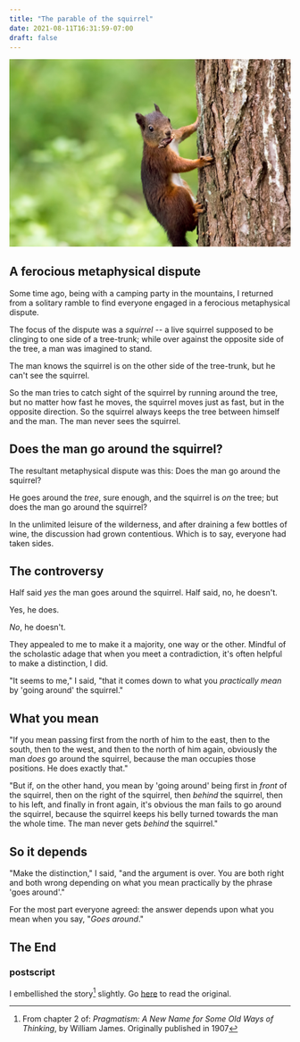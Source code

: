 ```yaml
---
title: "The parable of the squirrel"
date: 2021-08-11T16:31:59-07:00
draft: false
---
```





![squirrel on tree](/images/squirrel-on-tree.jpg)

## A ferocious metaphysical dispute

Some time ago, being with a camping party in the mountains, I
returned from a solitary ramble to find everyone engaged in a
ferocious metaphysical dispute.


The focus of the dispute was a _squirrel_ -- a live squirrel supposed
to be clinging to one side of a tree-trunk; while over against the
opposite side of the tree, a man was imagined to stand.

The man knows the squirrel is on the other side of the tree-trunk,
but he can't see the squirrel.

So the man tries to catch sight of the squirrel by running around the
tree, but no matter how fast he moves, the squirrel moves just as
fast, but in the opposite direction. So the squirrel always keeps the
tree between himself and the man. The man never sees the squirrel.

## Does the man go around the squirrel?

The resultant metaphysical dispute was this: Does the man go around
the squirrel?

He goes around the _tree_, sure enough, and the squirrel is _on_ the
tree; but does the man go around the squirrel?

In the unlimited leisure of the wilderness, and after draining a few
bottles of wine, the discussion had grown contentious. Which is to
say, everyone had taken sides.

## The controversy

Half said _yes_ the man goes around the squirrel. Half said, no, he
doesn't.

Yes, he does.

_No_, he doesn't.

They appealed to me to make it a majority, one way or the other.
Mindful of the scholastic adage that when you meet a contradiction,
it's often helpful to make a distinction, I did.

"It seems to me," I said, "that it comes down to what you _practically mean_
by 'going around' the squirrel."

## What you mean


"If you mean passing first from the north of him to the east, then to
the south, then to the west, and then to the north of him again,
obviously the man _does_ go around the squirrel, because the man
occupies those positions. He does exactly that."

"But if, on the other hand, you mean by 'going around' being first in
_front_ of the squirrel, then on the right of the squirrel, then
_behind_ the squirrel, then to his left, and finally in front again,
it's obvious the man fails to go around the squirrel, because the
squirrel keeps his belly turned towards the man the whole time. The
man never gets _behind_ the squirrel."

## So it depends

"Make the distinction," I said, "and the argument is over. You are
both right and both wrong depending on what you mean practically by
the phrase 'goes around'."

For the most part everyone agreed: the answer depends upon what you
mean when you say, "_Goes around_."



## The End

### postscript

I embellished the story[^1] slightly. Go
[here](https://www.gutenberg.org/files/5116/5116-h/5116-h.htm#link2H_4_0004)
to read the original.

[^1]: From chapter 2 of: _Pragmatism: A New Name for Some Old Ways of
Thinking_, by William James. Originally published in 1907




